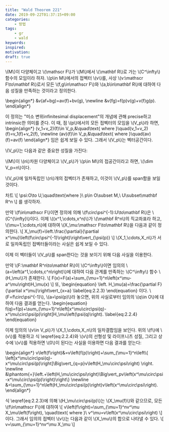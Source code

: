 ```yaml
---
title: "Wald Theorem 221"
date: 2019-09-22T01:37:15+09:00
categories:
    - 방법
tags:
    - gr
    - wald
keywords:
inspired:
motivation:
draft: true
---
```



\\(M\\)이 다양체이고
\\(\mathscr F\\)가 \\(M\\)에서
\\(\mathbf R\\)로 가는 \\(C^\infty\\) 함수의 모임이라 하자.
\\(p\in M\\)에서의 접벡터 \\(v\\)를, 사상 \\(v:\mathscr F\to\mathbf R\\)로서 모든 \\(f,g\in\mathscr F\\)와 \\(a,b\in\mathbf R\\)에 대하여 다음 성질을 만족하는 것이라고 정의한다.

\begin{align\*}
&v(af+bg)=av(f)+bv(g),
\newline
&v(fg)=f(p)v(g)+v(f)g(p).
\end{align\*}

이 정의는 "미소 변위infinitesimal displacement"의 개념에 관해 precise하고 intrinsic한 의미를 준다.
이 때, 점 \\(p\\)에서의 모든 접벡터의 모임을 \\(V\_p\\)라 하면,
\begin{align\*}
(v\_1+v\_2)(f)\in V\_p,&\quad\text{ where }\quad(v\_1+v\_2)(f)=v\_1(f)+v\_2(f),
\newline
(av)(f)\in V\_p,&\quad\text{ where }\quad(av)(f)=av(f)
\end{align\*}
임은 쉽게 보일 수 있다.
그래서 \\(V\_p\\)는 벡터공간이다.

\\(V\_p\\)는 다음과 같은 중요한 성질을 가진다:

<div class="theorem">
\(M\)이 \(n\)차원 다양체이고 \(V_p\)가 \(p\in M\)의 접공간이라고 하면,
\(\dim V_p=n\)이다.
</div>

\\(V\_p\\)에 일차독립인 \\(n\\)개의 접벡터가 존재하고, 이것이 \\(V\_p\\)를 span함을 보일 것이다.

차트
\\[
\psi:O\to U,\quad\text{where }\ p\in O\subset M,\ U\subset\mathbf R^n
\\]
를 생각하자.

만약 \\(f\in\mathscr F\\)이면 정의에 의해 \\(f\circ\psi^{-1}:U\to\mathbf R\\)은 \\(C^{\infty}\\)이다.
이제 \\((x^1,\cdots,x^n)\\)가 \\(\mathbf R^n\\)의 직교좌표라 하고, \\(\mu=1,\cdots,n\\)에 대하여 \\(X\_\mu:\mathscr F\to\mathbf R\\)을 다음과 같이 정의한다.
\\[
X\_\mu(f)=\left.\frac{\partial}{\partial x^\mu}\left(f\circ\psi^{-1}\right)\right\vert\_{\psi(p)}
\\]
\\(X\_1,\cdots,X\_n\\)가 서로 일차독립인 접벡터들이라는 사실은 쉽게 보일 수 있다.

이제 이 벡터들이 \\(V\_p\\)를 span한다는 것을 보이기 위해 다음 사실을 이용한다.

만약 \\(F:\mathbf R^n\to\mathbf R\\)이 \\(C^\infty\\)이면 임의의 \\(a=\left(a^1,\cdots,c^n\right)\\)에 대하여 다음 관계를 만족하는 \\(C^\infty\\) 함수 \\(H\_\mu\\)가 존재한다.
\\[
F(x)=F(a)+\sum\_{\mu=1}^n\left(x^\mu-a^\mu\right)H\_\mu(x)
\\]
또,
\begin{equation}
\left.
H\_\mu(a)=\frac{\partial F}{\partial x^\mu}\right\vert\_{x=a}
\label{eq:2.2.3}
\end{equation}
이다.
\\(F=f\circ\psi^{-1}\\), \\(a=\psi(p)\\)라 놓으면, 위의 사실로부터 임의의 \\(q\in O\\)에 대하여 다음 결과를 얻는다.
\begin{equation}
f(q)=f(p)+\sum\_{\mu=1}^n\left[x^\mu\circ\psi(q)-x^\mu\circ\psi(p)\right]H\_\mu\left(\psi(q)\right).
\label{eq:2.2.4}
\end{equation}

이제 임의의 \\(v\in V\_p\\)가 \\(X\_1,\cdots,X\_n\\)의 일차결합임을 보인다.
위의 \\(f\\)에 \\(v\\)를 적용하고 식 \eqref{eq:2.2.4}와 \\(v\\)의 선형성 및 라이프니츠 성질, 그리고 상수에 \\(v\\)를 적용하면 \\(0\\)이 된다는 사실을 이용하면 다음 결과를 얻는다:

\begin{align\*}
v\left(f\right)&=v\left(f(p)\right)+\sum\_{\mu=1}^n\left\\{
\left[x^\mu\circ\psi(q)-x^\mu\circ\psi(p)\right]\Big\vert\_{q=p}v\left(H\_\mu\circ\psi\right)
\right.
\newline
&\phantom{=}\left.+\left(H\_\mu\circ\psi\right)\Big\vert\_pv\left(x^\mu\circ\psi-x^\mu\circ\psi(p)\right)\right\\}
\newline
&=\sum\_{\mu=1}^n\left(H\_\mu\circ\psi(p)\right)v\left(x^\mu\circ\psi\right).
\end{align\*}

식 \eqref{eq:2.2.3}에 의해 \\(H\_\mu\circ\psi(p)\\)는 \\(X\_\mu(f)\\)와 같으므로, 모든 \\(f\in\mathscr F\\)에 대하여
\\[
v\left(f\right)=\sum\_{\mu=1}^nv^\mu X\_\mu\left(f\right),
\quad\text{ where }\ v^\mu=v\left(x^\mu\circ\psi\right)
\\]
이다.
그래서 임의의 접벡터 \\(v\\)는 다음과 같이 \\(X\_\mu\\)의 합으로 나타낼 수 있다.
\\[
v=\sum\_{\mu=1}^nv^\mu X\_\mu
\\]
